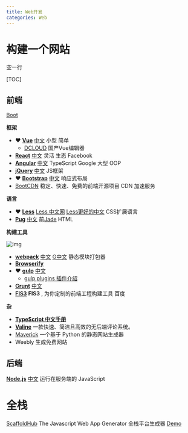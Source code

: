 ```yaml
---
title: Web开发
categories: Web
---
```


# 构建一个网站

空一行

[TOC]



## 前端

[Boot](https://www.bootcss.com/)

**框架**

- ❤ [**Vue**](https://vuejs.org/) [中文](https://cn.vuejs.org/) 小型 简单
  - [DCLOUD](https://www.dcloud.io/) 国产Vue编辑器
- [**React**](https://reactjs.org/) [中文](https://zh-hans.reactjs.org/) 灵活 生态 Facebook
- [**Angular**](https://angular.io/) [中文](https://angular.cn/) TypeScript Google 大型 OOP
- **[jQuery](https://jquery.com/)** [中文](http://jquery.cuishifeng.cn/) JS框架
- ❤ [**Bootstrap**](https://getbootstrap.com/) [中文](https://www.bootcss.com/) 响应式布局
- [BootCDN](https://www.bootcdn.cn/) 稳定、快速、免费的前端开源项目 CDN 加速服务

**语言**

- ❤ [**Less**](http://lesscss.org/) [Less 中文网](http://lesscss.cn/) [Less更好的中文](https://less.bootcss.com/) CSS扩展语言
- [**Pug**](https://pugjs.org) [中文](https://pugjs.org/zh-cn/api/getting-started.html) 前[Jade](http://jade-lang.com/) HTML

**构建工具**

![img](https://pic1.zhimg.com/80/v2-ae9253e557d902369b1beaed998061cb_720w.jpg)

- [**webpack**](https://webpack.js.org/) [中文](https://webpack.docschina.org/) [G中文](https://www.webpackjs.com/) 静态模块打包器
- [**Browserify**](http://browserify.org/) 
- ❤ [**gulp**](https://gulpjs.com/) [中文](https://www.gulpjs.com.cn/) 
  - [gulp plugins 插件介绍](https://colobu.com/2014/11/17/gulp-plugins-introduction/)
- [**Grunt**](https://gruntjs.com/) [中文](https://www.gruntjs.net/) 
- [**FIS3**](http://fis.baidu.com/) **FIS3** , 为你定制的前端工程构建工具 百度

**杂**

- [**TypeScript 中文手册**](https://typescript.bootcss.com/)
- [**Valine**](https://valine.js.org/) 一款快速、简洁且高效的无后端评论系统。
- [Maverick](https://github.com/AlanDecode/Maverick) 一个基于 Python 的静态网站生成器
- Weebly 生成免费网站



## 后端

[**Node.js**](https://nodejs.org/) [中文](https://nodejs.org/zh-cn/) 运行在服务端的 JavaScript



# 全栈

[ScaffoldHub](https://scaffoldhub.io/) The Javascript Web App Generator 全栈平台生成器 [Demo](https://react-antd-demo.firebaseapp.com/auth/signin)

